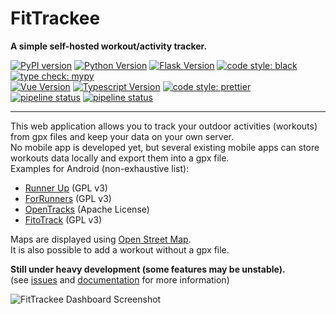 # FitTrackee
**A simple self-hosted workout/activity tracker.**  

[![PyPI version](https://img.shields.io/pypi/v/fittrackee.svg)](https://pypi.org/project/fittrackee/) 
[![Python Version](https://img.shields.io/badge/python-3.7+-brightgreen.svg)](https://python.org)
[![Flask Version](https://img.shields.io/badge/flask-2.1-brightgreen.svg)](http://flask.pocoo.org/) 
[![code style: black](https://img.shields.io/badge/code%20style-black-black)](https://github.com/psf/black) 
[![type check: mypy](https://img.shields.io/badge/type%20check-mypy-blue)](http://mypy-lang.org/)  
[![Vue Version](https://img.shields.io/badge/vue-3.2-brightgreen.svg)](https://v3.vuejs.org/) 
[![Typescript Version](https://img.shields.io/npm/types/typescript)](https://www.typescriptlang.org/) 
[![code style: prettier](https://img.shields.io/badge/code_style-prettier-ff69b4.svg)](https://github.com/prettier/prettier)  
[![pipeline status](https://github.com/SamR1/FitTrackee/actions/workflows/.tests-python.yml/badge.svg)](https://github.com/SamR1/FitTrackee/actions/workflows/.tests-python.yml)
[![pipeline status](https://github.com/SamR1/FitTrackee/actions/workflows/.tests-javascript.yml/badge.svg)](https://github.com/SamR1/FitTrackee/actions/workflows/.tests-javascript.yml)


---

This web application allows you to track your outdoor activities (workouts) from gpx files and keep your data on your own server.  
No mobile app is developed yet, but several existing mobile apps can store workouts data locally and export them into a gpx file.  
Examples for Android (non-exhaustive list):  
* [Runner Up](https://github.com/jonasoreland/runnerup) (GPL v3)  
* [ForRunners](https://gitlab.com/brvier/ForRunners) (GPL v3)  
* [OpenTracks](https://github.com/OpenTracksApp/OpenTracks) (Apache License)  
* [FitoTrack](https://codeberg.org/jannis/FitoTrack) (GPL v3)  

Maps are displayed using [Open Street Map](https://www.openstreetmap.org).  
It is also possible to add a workout without a gpx file.

**Still under heavy development (some features may be unstable).**  
(see [issues](https://github.com/SamR1/FitTrackee/issues) and [documentation](https://samr1.github.io/FitTrackee) for more information)  

![FitTrackee Dashboard Screenshot](https://samr1.github.io/FitTrackee/_images/fittrackee_screenshot-01.png)
